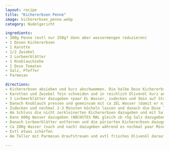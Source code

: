 ```yaml
---
layout: recipe
title: "Kichererbsen Penne"
image: kichererbsen_penne.webp
category: Nudelgericht

ingredients:
- 300g Penne (evtl nur 250g? dann aber wassermengen reduzieren)
- 1 Dosen Kichererbsen
- 1 Karotte
- 1/2 Zwiebel
- 3 Lorbeerblätter
- 1 Knoblauchzehe
- 1 Dose Tomaten
- Salz, Pfeffer
- Parmesan

directions:
- Kichererbsen absieben und kurz abschwemmen. Die halbe Dose Kichererbsen mit 50g Wasser +2g Salz + 15g olivenöl vermischen und im Zerkleinerte zerkleinern
- Karotten und Zwiebel fein schneiden und in reichlich Olivenöl kurz anbraten bis sie glasig sind
- 3 Lorbeerblätter dazugeben +paar EL Wasser, zudecken und 5min auf Stufe 5 (6 ist zu stark) köcheln lassen
- Danach Knoblauch pressen und gemeinsam mit ca 2EL Wasser (damit er nicht verbrennt) dazugeben
- Zudecken und nochmal 2-3 Minuten köcheln lassen und danach die Dose Tomaten (oder 2/3 Muttiglas) dazugeben (evtl vorher am Brett kurz klein schneiden)
- Am Schluss die nicht zerkleinerten Kichererbsen dazugeben und mit Salz und Pfeffer würzen
- Dann 600g Wasser dazugeben (NÄCHSTES MAL gleich zb +5g Salz dazugeben? letztes Mal zu wenig Salz und nachher ist es mit den Nudeln schwer) und ca 10min (NÄCHSTES MAL 12min weil die Nudeln noch sehr fest waren) zugedeckt auf Stufe 7 kochen. immer wieder rühren.
- Danach Lorbeerblätter entfernen und die pürierten Kichererbsen dazugeben
- Ca 200g Wasser (nach und nach) dazugeben während es nochmal paar Minuten auf Stufe 7z köchelt (ist am Anfang eher flüssig aber dickt durch das Kochen des Kichererbsenpürree mit der Zeit ein. Ziel ist eine cremige Sacue)
- Evtl etwas schärfen
- Am Teller mit Parmesan draufstreuen und evtl frisches Olivenöl darauf verteilen

---
```

